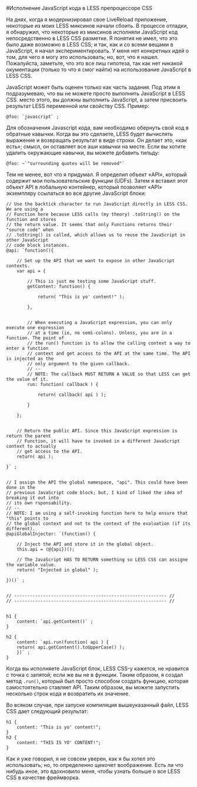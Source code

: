 <article id="blog-post">
#Исполнение JavaScript кода в LESS препроцессоре CSS

На днях, когда я модернизировал свое LiveReload приложение, некоторые из моих
LESS миксинов начали сбоить. В процессе отладки, я обнаружил, что некоторые из
миксинов исполняли JavaScript код непосредственно в LESS CSS разметке. Я
понятия не имел, что это было даже возможно в LESS CSS; и так, как и со всеми
вещами в JavaScript, я начал экспериментировать. У меня нет конкретных идей о
том, для чего я могу это использовать; но, вот, что я нашел. Пожалуйста,
заметьте, что это все лиш гипотеза, так как нет никакой  окументации (только
то что я смог найти) на использование JavaScript в LESS CSS.

JavaScript может быть оценен только как часть задания. Под этим я
подразумеваю, что вы не можете просто выполнить JavaScript в LESS CSS.  место
этого, вы должны выполнить JavaScript, а затем присвоить результат LESS
переменной или свойству CSS. Пример:

    @foo: `javascript` ;

Для обозначения Javascript кода, вам необходимо обернуть свой код в обратные
кавычки. Когда вы это сделаете,  LESS будет вычислять выражение и возвращать
результат в виде строки. Он делает это, «как есть»; смысл, он оставляет все
аши кавычки на месте. Если вы хотите удалить окружающие кавычки, вы можете
добавить тильду:

    @foo: ~`"surrounding quotes will be removed"`

Тем не менее, вот что я придумал. Я определил объект «API», который содержит
мои пользовательские функции (UDFs). Затем я вставил этот объект API в
лобальную контейнер, который позволяет «API» экземпляру ссылаться во все
другие JavaScript блоки:


    // Use the backtick character to run JavaScript directly in LESS CSS. We are using a
    // Function here because LESS calls (my theory) .toString() on the function and stores
    // the return value. It seems that only Functions returns their "source code" when
    // .toString() is called, which allows us to reuse the JavaScript in other JavaScript
    // code block instances.
    @api: `function(){
     
        // Set up the API that we want to expose in other JavaScript contexts.
        var api = {
     
            // This is just me testing some JavaScript stuff.
            getContent: function() {
     
                return( "This is yo' content!" );
     
            },
     
     
            // When executing a JavaScript expression, you can only execute one expression
            // at a time (ie, no semi-colons). Unless, you are in a function. The point of
            // the run() function is to allow the calling context a way to enter a function
            // context and get access to the API at the same time. The API is injected as the
            // only argument to the given callback.
            // --
            // NOTE: The callback MUST RETURN A VALUE so that LESS can get the value of it.
            run: function( callback ) {
     
                return( callback( api ) );
    
            }
    
        };
     
    
        // Return the public API. Since this JavaScript expression is return the parent
        // Function, it will have to invoked in a different JavaScript context to actually
        // get access to the API.
        return( api );
    
    }` ;
    
    
    // I assign the API the global namespace, "api". This could have been done in the
    // previous JavaScript code block; but, I kind of liked the idea of breaking it out into
    // its own rsponsability.
    // --
    // NOTE: I am using a self-invoking function here to help ensure that "this" points to
    // the global context and not to the context of the evaluation (if its different).
    @apiGlobalInjector: `(function() {
    
        // Inject the API and store it in the global object.
        this.api = (@{api})();
     
        // The JavaScript HAS TO RETURN something so LESS CSS can assigne the variable value.
        return( "Injected in global" );
    
    })()` ;
    
     
    // ---------------------------------------------------------- //
    // ---------------------------------------------------------- //
    
    
    h1 {
        content: `api.getContent()` ;
    }
    
    h2 {
        content: `api.run(function( api ) {
        return( api.getContent().toUpperCase() );
        })` ;
    }

Когда вы исполняете JavaScript блок, LESS  CSS-у кажется, не нравится с точка
с запятой; если же вы не в функции. Таким образом, я создал метод `.run()`,
который был просто способом создать функцию, которая самостоятельно  ставляет
API. Таким образом, вы можете запустить несколько строк кода и возвратить их
значение.


Во всяком случае, при запуске компиляция вышеуказанный файл, LESS CSS дает
следующий результат:

    h1 {
        content: "This is yo' content!";
    }
    h2 {
        content: "THIS IS YO' CONTENT!";
    }

Как я уже говорил, я не совсем уверен, как я бы хотел  это использовать; но,
то определенно щекочет воображение. Есть ли что нибудь иное, это вдохновило
меня, чтобы узнать больше о все LESS  CSS в качестве фреймворка.</article>